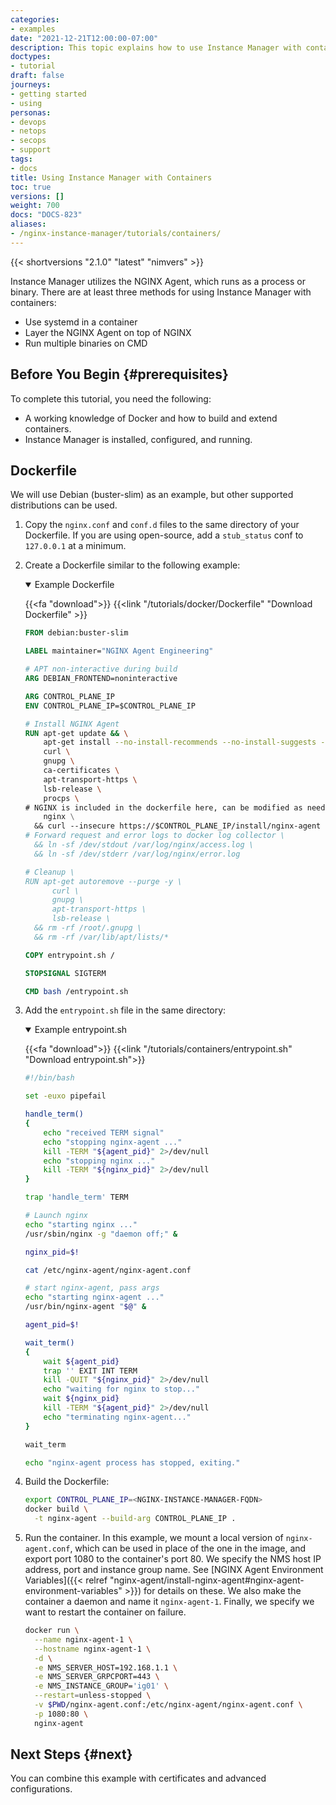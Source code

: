 ```yaml
---
categories:
- examples
date: "2021-12-21T12:00:00-07:00"
description: This topic explains how to use Instance Manager with containers.
doctypes:
- tutorial
draft: false
journeys:
- getting started
- using
personas:
- devops
- netops
- secops
- support
tags:
- docs
title: Using Instance Manager with Containers
toc: true
versions: []
weight: 700
docs: "DOCS-823"
aliases:
- /nginx-instance-manager/tutorials/containers/
---
```


{{< shortversions "2.1.0" "latest" "nimvers" >}}

Instance Manager utilizes the NGINX Agent, which runs as a process or binary. There are at least three methods for using Instance Manager with containers:

- Use systemd in a container
- Layer the NGINX Agent on top of NGINX
- Run multiple binaries on CMD

## Before You Begin {#prerequisites}

To complete this tutorial, you need the following:

- A working knowledge of Docker and how to build and extend containers.
- Instance Manager is installed, configured, and running.

## Dockerfile

We will use Debian (buster-slim) as an example, but other supported distributions can be used.

1. Copy the `nginx.conf` and `conf.d` files to the same directory of your Dockerfile. If you are using open-source, add a `stub_status` conf to `127.0.0.1` at a minimum.

2. Create a Dockerfile similar to the following example:

    <details open>
        <summary>Example Dockerfile</summary>

    {{<fa "download">}} {{<link "/tutorials/docker/Dockerfile" "Download Dockerfile" >}}

    ```Dockerfile
    FROM debian:buster-slim

    LABEL maintainer="NGINX Agent Engineering"

    # APT non-interactive during build
    ARG DEBIAN_FRONTEND=noninteractive

    ARG CONTROL_PLANE_IP
    ENV CONTROL_PLANE_IP=$CONTROL_PLANE_IP

    # Install NGINX Agent
    RUN apt-get update && \
        apt-get install --no-install-recommends --no-install-suggests -y \
        curl \
        gnupg \
        ca-certificates \
        apt-transport-https \
        lsb-release \
        procps \
    # NGINX is included in the dockerfile here, can be modified as needed, this adds the OSS image by default.
        nginx \
      && curl --insecure https://$CONTROL_PLANE_IP/install/nginx-agent | sh \
    # Forward request and error logs to docker log collector \
      && ln -sf /dev/stdout /var/log/nginx/access.log \
      && ln -sf /dev/stderr /var/log/nginx/error.log

    # Cleanup \
    RUN apt-get autoremove --purge -y \
          curl \
          gnupg \
          apt-transport-https \
          lsb-release \
      && rm -rf /root/.gnupg \
      && rm -rf /var/lib/apt/lists/*

    COPY entrypoint.sh /

    STOPSIGNAL SIGTERM

    CMD bash /entrypoint.sh
    ```

    </details>

3. Add the `entrypoint.sh` file in the same directory:

    <details open>
      <summary>Example entrypoint.sh</summary>

    {{<fa "download">}} {{<link "/tutorials/containers/entrypoint.sh" "Download entrypoint.sh">}}

    ```bash
    #!/bin/bash

    set -euxo pipefail

    handle_term()
    {
        echo "received TERM signal"
        echo "stopping nginx-agent ..."
        kill -TERM "${agent_pid}" 2>/dev/null
        echo "stopping nginx ..."
        kill -TERM "${nginx_pid}" 2>/dev/null
    }

    trap 'handle_term' TERM

    # Launch nginx
    echo "starting nginx ..."
    /usr/sbin/nginx -g "daemon off;" &

    nginx_pid=$!

    cat /etc/nginx-agent/nginx-agent.conf

    # start nginx-agent, pass args
    echo "starting nginx-agent ..."
    /usr/bin/nginx-agent "$@" &

    agent_pid=$!

    wait_term()
    {
        wait ${agent_pid}
        trap '' EXIT INT TERM
        kill -QUIT "${nginx_pid}" 2>/dev/null
        echo "waiting for nginx to stop..."
        wait ${nginx_pid}
        kill -TERM "${agent_pid}" 2>/dev/null
        echo "terminating nginx-agent..."
    }

    wait_term

    echo "nginx-agent process has stopped, exiting."
    ```

    </details>

4. Build the Dockerfile:

    ```bash
    export CONTROL_PLANE_IP=<NGINX-INSTANCE-MANAGER-FQDN>
    docker build \
      -t nginx-agent --build-arg CONTROL_PLANE_IP .
    ```

5. Run the container. In this example, we mount a local version of `nginx-agent.conf`, which can be used in place of the one in the image, and export port 1080 to the container's port 80. We specify the NMS host IP address, port and instance group name. See [NGINX Agent Environment Variables]({{< relref "nginx-agent/install-nginx-agent#nginx-agent-environment-variables" >}}) for details on these. We also make the container a daemon and name it `nginx-agent-1`. Finally, we specify we want to restart the container on failure.

    ```bash
    docker run \
      --name nginx-agent-1 \
      --hostname nginx-agent-1 \
      -d \
      -e NMS_SERVER_HOST=192.168.1.1 \
      -e NMS_SERVER_GRPCPORT=443 \
      -e NMS_INSTANCE_GROUP='ig01' \
      --restart=unless-stopped \
      -v $PWD/nginx-agent.conf:/etc/nginx-agent/nginx-agent.conf \
      -p 1080:80 \
      nginx-agent
    ```

## Next Steps {#next}

You can combine this example with certificates and advanced configurations.

<br>
